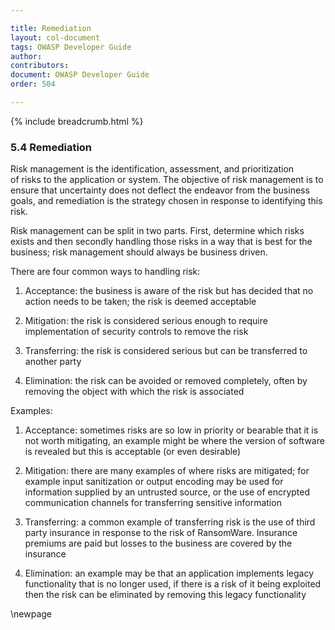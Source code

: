 ```yaml
---

title: Remediation
layout: col-document
tags: OWASP Developer Guide
author:
contributors:
document: OWASP Developer Guide
order: 504

---
```


{% include breadcrumb.html %}
### 5.4 Remediation

Risk management is the identification, assessment, and prioritization of risks to the application or system.
The objective of risk management is to ensure that uncertainty does not deflect the endeavor from the business goals,
and remediation is the strategy chosen in response to identifying this risk.

Risk management can be split in two parts. First, determine which risks exists and then secondly handling those risks in a way that is best for the business;
risk management should always be business driven.

There are four common ways to handling risk:

1. Acceptance: the business is aware of the risk but has decided that no action needs to be taken; the risk is deemed acceptable

2. Mitigation: the risk is considered serious enough to require implementation of security controls to remove the risk

3. Transferring: the risk is considered serious but can be transferred to another party

4. Elimination: the risk can be avoided or removed completely, often by removing the object with which the risk is associated

Examples:

1. Acceptance: sometimes risks are so low in priority or bearable that it is not worth mitigating,
    an example might be where the version of software is revealed but this is acceptable (or even desirable)

2. Mitigation: there are many examples of where risks are mitigated;
    for example input sanitization or output encoding may be used for information supplied by an untrusted source,
    or the use of encrypted communication channels for transferring sensitive information

3. Transferring: a common example of transferring risk is the use of third party insurance in response to the risk of RansomWare.
    Insurance premiums are paid but losses to the business are covered by the insurance

4. Elimination: an example may be that an application implements legacy functionality that is no longer used,
    if there is a risk of it being exploited then the risk can be eliminated by removing this legacy functionality

\newpage
